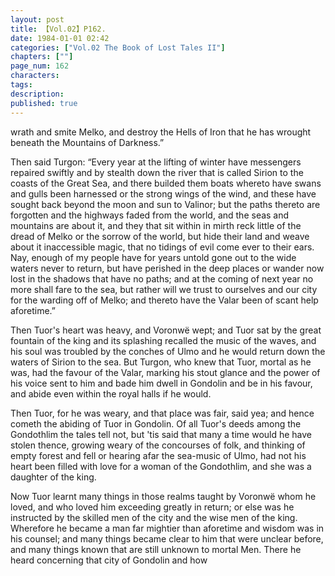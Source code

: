 ```yaml
---
layout: post
title: 【Vol.02】P162.
date: 1984-01-01 02:42
categories: ["Vol.02 The Book of Lost Tales II"]
chapters: [""]
page_num: 162
characters: 
tags: 
description: 
published: true
---
```


<p style="text-indent: 0;">
wrath and smite Melko, and destroy the Hells of Iron that he has wrought beneath the Mountains of Darkness.”
</p>

Then said Turgon: “Every year at the lifting of winter have messengers repaired swiftly and by stealth down the river that is called Sirion to the coasts of the Great Sea, and there builded them boats whereto have swans and gulls been harnessed or the strong wings of the wind, and these have sought back beyond the moon and sun to Valinor; but the paths thereto are forgotten and the highways faded from the world, and the seas and mountains are about it, and they that sit within in mirth reck little of the dread of Melko or the sorrow of the world, but hide their land and weave about it inaccessible magic, that no tidings of evil come ever to their ears. Nay, enough of my people have for years untold gone out to the wide waters never to return, but have perished in the deep places or wander now lost in the shadows that have no paths; and at the coming of next year no more shall fare to the sea, but rather will we trust to ourselves and our city for the warding off of Melko; and thereto have the Valar been of scant help aforetime.”

Then Tuor's heart was heavy, and Voronwë wept; and Tuor sat by the great fountain of the king and its splashing recalled the music of the waves, and his soul was troubled by the conches of Ulmo and he would return down the waters of Sirion to the sea. But Turgon, who knew that Tuor, mortal as he was, had the favour of the Valar, marking his stout glance and the power of his voice sent to him and bade him dwell in Gondolin and be in his favour, and abide even within the royal halls if he would.

Then Tuor, for he was weary, and that place was fair, said yea; and hence cometh the abiding of Tuor in Gondolin. Of all Tuor's deeds among the Gondothlim the tales tell not, but 'tis said that many a time would he have stolen thence, growing weary of the concourses of folk, and thinking of empty forest and fell or hearing afar the sea-music of Ulmo, had not his heart been filled with love for a woman of the Gondothlim, and she was a daughter of the king.

Now Tuor learnt many things in those realms taught by Voronwë whom he loved, and who loved him exceeding greatly in return; or else was he instructed by the skilled men of the city and the wise men of the king. Wherefore he became a man far mightier than aforetime and wisdom was in his counsel; and many things became clear to him that were unclear before, and many things known that are still unknown to mortal Men. There he heard concerning that city of Gondolin and how

